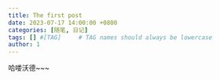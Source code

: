 ```yaml
---
title: The first post
date: 2023-07-17 14:00:00 +0800
categories: [随笔, 日记]
tags: [] #[TAG]     # TAG names should always be lowercase
author: 1
---
```



哈喽沃德~~~
